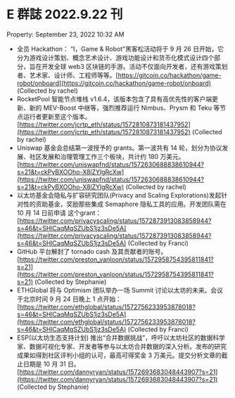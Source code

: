 # E 群誌 2022.9.22 刊

Property: September 23, 2022 10:32 AM

- 全员 Hackathon： “I，Game & Robot"黑客松活动将于 9 月 26 日开始，它分为游戏设计策划、概念艺术设计、游戏功能设计和货币化模式设计四个部分，旨在开发全球 web3 区块链的手游。活动不仅面向开发者，还有游戏策划者、艺术家、设计师、工程师等等。[https://gitcoin.co/hackathon/game-robot/onboard](https://gitcoin.co/hackathon/game-robot/onboard) (Collected by rachel)
- RocketPool 智能节点堆栈 v1.6.4，该版本包含了具有高优先性的客户端更新、新的 MEV-Boost 中继等，强烈推荐运行 Nimbus、Prysm 和 Teku 等节点运行者更新至这个版本。[https://twitter.com/jcrtp_eth/status/1572810873181437952](https://twitter.com/jcrtp_eth/status/1572810873181437952) (Collected by rachel)
- Uniswap 基金会总结第一波授予的 grants。第一波共有 14 轮，划分为协议发展、社区发展和治理管理工作三个板块，共计约 180 万美元。[https://twitter.com/uniswapfnd/status/1572630688838610944?s=21&t=ckPyBXOOho-X8lZYlgRcXw](https://twitter.com/uniswapfnd/status/1572630688838610944?s=21&t=ckPyBXOOho-X8lZYlgRcXw) (Collected by rachel)
- 以太坊基金会隐私与扩容研究团队(Privacy and Scaling Explorations)发起针对性的资助基金，奖励那些集成 Semaphore 隐私工具的应用。开发团队需在 10 月 14 日前申请 这个grant：[https://twitter.com/privacyscaling/status/1572873913083858944?s=46&t=SHlCaqMqSZUbS1jz3sDe5A](https://twitter.com/privacyscaling/status/1572873913083858944?s=46&t=SHlCaqMqSZUbS1jz3sDe5A) (Collected by Franci)
- GitHub 平台解封了 tornado cash 及其贡献者的账号。[https://twitter.com/preston_vanloon/status/1572958754395811841?s=21](https://twitter.com/preston_vanloon/status/1572958754395811841?s=21) (Collected by Stephanie)
- ETHGlobal 将与 Optimism 团队举办一场 Summit 讨论以太坊的未来。会议于北京时间 9 月 24 日晚上 1 点开始：[https://twitter.com/ethglobal/status/1572756233953878018?s=46&t=SHlCaqMqSZUbS1jz3sDe5A](https://twitter.com/ethglobal/status/1572756233953878018?s=46&t=SHlCaqMqSZUbS1jz3sDe5A) (Collected by Franci)
- ESP(以太坊生态支持计划) 推出“合并数据挑战”，呼吁以太坊社区的数据科学家、数据可视化专家、开发者等参与以太坊合并数据的深入分析。发布的研究成果如得到社区评判小组的认可，最高可得奖金 3 万美元。提交分析文章的截止日期是 10 月 31 日。[https://twitter.com/dannyryan/status/1572693683048443907?s=21](https://twitter.com/dannyryan/status/1572693683048443907?s=21) (Collected by Stephanie)